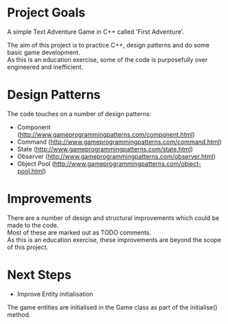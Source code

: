 # Project Goals
A simple Text Adventure Game in C++ called 'First Adventure'.  

The aim of this project is to practice C++, design patterns and do some basic game development.  
As this is an education exercise, some of the code is purposefully over engineered and inefficient.

# Design Patterns
The code touches on a number of design patterns:

- Component (http://www.gameprogrammingpatterns.com/component.html)
- Command (http://www.gameprogrammingpatterns.com/command.html)
- State (http://www.gameprogrammingpatterns.com/state.html)
- Observer (http://www.gameprogrammingpatterns.com/observer.html)
- Object Pool (http://www.gameprogrammingpatterns.com/object-pool.html)

# Improvements

There are a number of design and structural improvements which could be made to the code.  
Most of these are marked out as TODO comments.  
As this is an education exercise, these improvements are beyond the scope of this project.

# Next Steps

- Improve Entity initialisation

The game entities are initialised in the Game class as part of the initialise() method.







